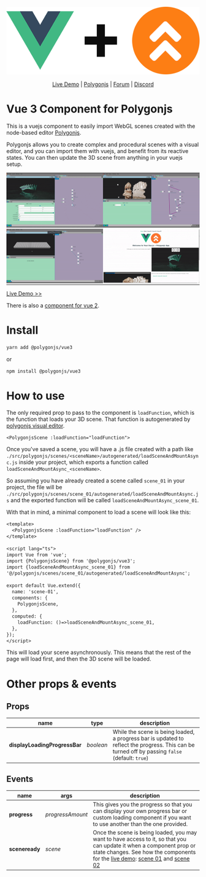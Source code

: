 
<p align="center">
<img src="https://github.com/polygonjs/polygonjs-assets/blob/master/tutorials/vue/logos.png?raw=true" alt="Vuejs + Polygonjs"></img>
</p>

<p align="center">
<a href="https://polygonjs.com/vue3">Live Demo</a> |
<a href="https://polygonjs.com">Polygonjs</a> |
<a href="https://polygonjs.com/forum">Forum</a> |
<a href="https://polygonjs.com/discord">Discord</a>
</p>


# Vue 3 Component for Polygonjs

This is a vuejs component to easily import WebGL scenes created with the node-based editor [Polygonjs](https://polygonjs.com).

Polygonjs allows you to create complex and procedural scenes with a visual editor, and you can import them with vuejs, and benefit from its reactive states. You can then update the 3D scene from anything in your vuejs setup.

<table style="margin:0px;padding:0px">
	<tr style="margin:0px;padding:0px">
		<td style="margin:0px;padding:0px"><img src="https://github.com/polygonjs/polygonjs-assets/blob/master/tutorials/vue/scene_01.gif?raw=true"></img></td>
		<td style="margin:0px;padding:0px"><img src="https://github.com/polygonjs/polygonjs-assets/blob/master/tutorials/vue/scene_02.gif?raw=true"></img></td>
	</tr>
	<tr style="margin:0px;padding:0px">
		<td style="margin:0px;padding:0px"><img src="https://github.com/polygonjs/polygonjs-assets/blob/master/tutorials/vue/scene_03.gif?raw=true"></img></td>
		<td style="margin:0px;padding:0px"><img src="https://github.com/polygonjs/polygonjs-assets/blob/master/tutorials/vue/vue_example.gif?raw=true"></img></td>
	</tr>
</table>

[Live Demo >>](https://polygonjs.com/vue3)

There is also a [component for vue 2](https://github.com/polygonjs/polygonjs-vue2).

# Install

``` bash
yarn add @polygonjs/vue3
```

or

``` bash
npm install @polygonjs/vue3
```

# How to use

The only required prop to pass to the component is `loadFunction`, which is the function that loads your 3D scene. That function is autogenerated by [polygonjs visual editor](https://polygonjs.com/docs/getting_started).

``` vue
<PolygonjsScene :loadFunction="loadFunction">
```

Once you've saved a scene, you will have a .js file created with a path like `./src/polygonjs/scenes/<sceneName>/autogenerated/loadSceneAndMountAsync.js` inside your project, which exports a function called `loadSceneAndMountAsync_<sceneName>`.

So assuming you have already created a scene called `scene_01` in your project, the file will be `./src/polygonjs/scenes/scene_01/autogenerated/loadSceneAndMountAsync.js` and the exported function will be called `loadSceneAndMountAsync_scene_01`.

With that in mind, a minimal component to load a scene will look like this:

``` vue
<template>
  <PolygonjsScene :loadFunction="loadFunction" />
</template>

<script lang="ts">
import Vue from 'vue';
import {PolygonjsScene} from '@polygonjs/vue3';
import {loadSceneAndMountAsync_scene_01} from '@/polygonjs/scenes/scene_01/autogenerated/loadSceneAndMountAsync';

export default Vue.extend({
  name: 'scene-01',
  components: {
    PolygonjsScene,
  },
  computed: {
    loadFunction: ()=>loadSceneAndMountAsync_scene_01,
  },
});
</script>
```

This will load your scene asynchronously. This means that the rest of the page will load first, and then the 3D scene will be loaded.

# Other props & events

## Props
| name | type | description |
|---|----|----|
| **displayLoadingProgressBar** | *boolean* | While the scene is being loaded, a progress bar is updated to reflect the progress. This can be turned off by passing `false` (default: `true`) |

## Events

| name | args | description |
|---|----|----|
| **progress** | *progressAmount* | This gives you the progress so that you can display your own progress bar or custom loading component if you want to use another than the one provided. |
| **sceneready** | *scene* | Once the scene is being loaded, you may want to have access to it, so that you can update it when a component prop or state changes. See how the components for the [live demo](https://polygonjs.com/vue3): [scene 01](https://github.com/polygonjs/polygonjs-vue3-example/blob/main/src/views/Scene01.vue) and [scene 02](https://github.com/polygonjs/polygonjs-vue3-example/blob/main/src/views/Scene02.vue) |



